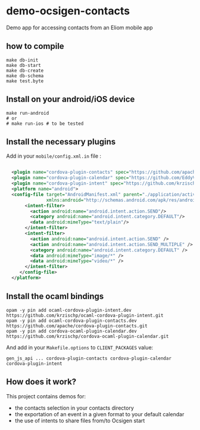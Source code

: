 # demo-ocsigen-contacts
Demo app for accessing contacts from an Eliom mobile app
## how to compile
```
make db-init
make db-start
make db-create
make db-schema
make test.byte
```

## Install on your android/iOS device
```
make run-android
# or
# make run-ios # to be tested
```

## Install the necessary plugins  
Add in your `mobile/config.xml.in` file :

```xml

  <plugin name="cordova-plugin-contacts" spec="https://github.com/apache/cordova-plugin-contacts.git" />
  <plugin name="cordova-plugin-calendar" spec="https://github.com/EddyVerbruggen/Calendar-PhoneGap-Plugin.git" />
  <plugin name="cordova-plugin-intent" spec="https://github.com/krzischp/cordova-plugin-intent.git"/>
  <platform name="android">
  <config-file target="AndroidManifest.xml" parent="./application/activity/[@android:name='MainActivity']"
               xmlns:android="http://schemas.android.com/apk/res/android">
       <intent-filter>
         <action android:name="android.intent.action.SEND"/>  
         <category android:name="android.intent.category.DEFAULT"/>  
         <data android:mimeType="text/plain"/>  
       </intent-filter>
       <intent-filter>
         <action android:name="android.intent.action.SEND" />  
         <action android:name="android.intent.action.SEND_MULTIPLE" />  
         <category android:name="android.intent.category.DEFAULT" />  
         <data android:mimeType="image/*" />  
         <data android:mimeType="video/*" />  
       </intent-filter>
     </config-file>
  </platform>
```
  
## Install the ocaml bindings
```
opam -y pin add ocaml-cordova-plugin-intent.dev https://github.com/krzischp/ocaml-cordova-plugin-intent.git
opam -y pin add ocaml-cordova-plugin-contacts.dev https://github.com/apache/cordova-plugin-contacts.git
opam -y pin add cordova-ocaml-plugin-calendar.dev https://github.com/krzischp/cordova-ocaml-plugin-calendar.git
```

And add in your `Makefile.options` to `CLIENT_PACKAGES` value:

```
gen_js_api ... cordova-plugin-contacts cordova-plugin-calendar cordova-plugin-intent
```


## How does it work?  
This project contains demos for:

- the contacts selection in your contacts directory
- the exportation of an event in a given format to your default calendar
- the use of intents to share files from/to Ocsigen start





